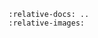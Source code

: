 ```{include} ../../../../examples/abp_nvsmi_detection/README.md
:relative-docs: ..
:relative-images:
```
